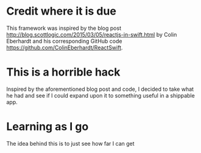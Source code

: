 # Credit where it is due

This framework was inspired by the blog post http://blog.scottlogic.com/2015/03/05/reactjs-in-swift.html by Colin Eberhardt and his corresponding GitHub code https://github.com/ColinEberhardt/ReactSwift.

# This is a horrible hack

Inspired by the aforementioned blog post and code, I decided to take what he had and see if I could expand upon it to something useful in a shippable app.

# Learning as I go

The idea behind this is to just see how far I can get
